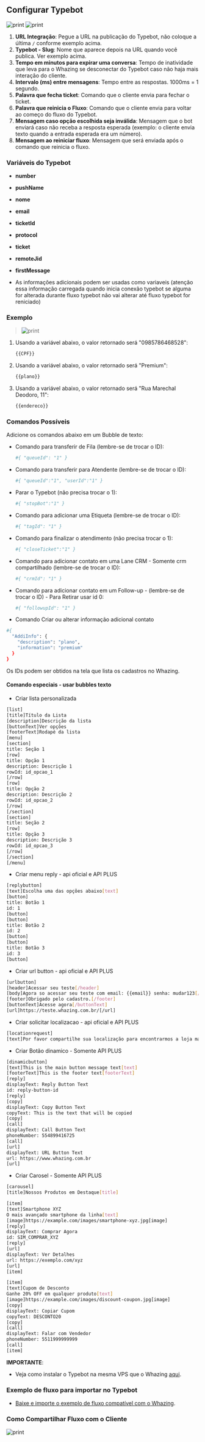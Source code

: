 ## Configurar Typebot 

![print](configurartypebot.png)
![print](configurarwhazingtype.png)

1. **URL Integração**: Pegue a URL na publicação do Typebot, não coloque a última `/` conforme exemplo acima.
2. **Typebot - Slug**: Nome que aparece depois na URL quando você publica. Ver exemplo acima.
3. **Tempo em minutos para expirar uma conversa**: Tempo de inatividade que leva para o Whazing se desconectar do Typebot caso não haja mais interação do cliente.
4. **Intervalo (ms) entre mensagens**: Tempo entre as respostas. 1000ms = 1 segundo.
5. **Palavra que fecha ticket**: Comando que o cliente envia para fechar o ticket.
6. **Palavra que reinicia o Fluxo**: Comando que o cliente envia para voltar ao começo do fluxo do Typebot.
7. **Mensagem caso opção escolhida seja inválida**: Mensagem que o bot enviará caso não receba a resposta esperada (exemplo: o cliente envia texto quando a entrada esperada era um número).
8. **Mensagem ao reiniciar fluxo**: Mensagem que será enviada após o comando que reinicia o fluxo.

### Variáveis do Typebot

- **number**
- **pushName**
- **nome**
- **email**
- **ticketId**
- **protocol**
- **ticket**
- **remoteJid**
- **firstMessage**

- As informações adicionais podem ser usadas como variaveis (atenção essa informação carregada quando inicia conexão typebot se alguma for alterada durante fluxo typebot não vai alterar até fluxo typebot for reniciado)

### Exemplo

>![print](informacoesadicionais.jpg)

1. Usando a variável abaixo, o valor retornado será "0985786468528":
   ```bash
   {{CPF}}
   ```

2. Usando a variável abaixo, o valor retornado será "Premium":
   ```bash
   {{plano}}
   ```

3. Usando a variável abaixo, o valor retornado será "Rua Marechal Deodoro, 11":
   ```bash
   {{endereco}}
   ```

### Comandos Possíveis

Adicione os comandos abaixo em um Bubble de texto:

- Comando para transferir de Fila (lembre-se de trocar o ID):
   ```bash
   #{ "queueId": "1" }
   ```
- Comando para transferir para Atendente (lembre-se de trocar o ID):
   ```bash
   #{ "queueId":"1", "userId":"1" }
   ```
- Parar o Typebot (não precisa trocar o 1):
   ```bash
   #{ "stopBot":"1" }
   ```
- Comando para adicionar uma Etiqueta (lembre-se de trocar o ID):
   ```bash
   #{ "tagId": "1" }
   ```
- Comando para finalizar o atendimento (não precisa trocar o 1):
   ```bash
   #{ "closeTicket":"1" }
   ```
   
- Comando para adicionar contato em uma Lane CRM - Somente crm compartilhado (lembre-se de trocar o ID):
   ```bash
   #{ "crmId": "1" }
   ```
   
- Comando para adicionar contato em um Follow-up - (lembre-se de trocar o ID) - Para Retirar usar id 0:
   ```bash
   #{ "followupId": "1" }
   ```

- Comando Criar ou alterar informação adicional contato
  
```bash
#{
  "AddiInfo": {
    "description": "plano",
    "information": "premium"
  }
}
```

Os IDs podem ser obtidos na tela que lista os cadastros no Whazing.

#### Comando especiais - usar bubbles texto

- Criar lista personalizada

```bash
[list]
[title]Título da Lista
[description]Descrição da lista
[buttonText]Ver opções
[footerText]Rodapé da lista
[menu]
[section]
title: Seção 1
[row]
title: Opção 1
description: Descrição 1
rowId: id_opcao_1
[/row]
[row]
title: Opção 2
description: Descrição 2
rowId: id_opcao_2
[/row]
[/section]
[section]
title: Seção 2
[row]
title: Opção 3
description: Descrição 3
rowId: id_opcao_3
[/row]
[/section]
[/menu]
```

- Criar menu reply - api oficial e API PLUS

```bash
[replybutton]
[text]Escolha uma das opções abaixo[text]
[button]
title: Botão 1
id: 1
[button]
[button]
title: Botão 2
id: 2
[button]
[button]
title: Botão 3
id: 3
[button]
```

- Criar url button - api oficial e API PLUS

```bash
[urlbutton]
[header]Acessar seu teste[/header]
[body]Agora so acessar seu teste com email: {{email}} senha: mudar123[/body]
[footer]Obrigado pelo cadastro.[/footer]
[buttonText]Acesse agora[/buttonText]
[url]https://teste.whazing.com.br/[/url]

```
   
- Criar solicitar localizacao - api oficial e API PLUS

```bash
[locationrequest]
[text]Por favor compartilhe sua localização para encontrarmos a loja mais próxima[text]
```

- Criar Botão dinamico - Somente API PLUS

```bash
[dinamicbutton]
[text]This is the main button message text[text]
[footerText]This is the footer text[footerText]
[reply]
displayText: Reply Button Text
id: reply-button-id
[reply]
[copy]
displayText: Copy Button Text
copyText: This is the text that will be copied
[copy]
[call]
displayText: Call Button Text
phoneNumber: 554899416725
[call]
[url]
displayText: URL Button Text
url: https://www.whazing.com.br
[url]
```

- Criar Carosel - Somente API PLUS

```bash
[carousel]
[title]Nossos Produtos em Destaque[title]

[item]
[text]Smartphone XYZ
O mais avançado smartphone da linha[text]
[image]https://example.com/images/smartphone-xyz.jpg[image]
[reply]
displayText: Comprar Agora
id: SIM_COMPRAR_XYZ
[reply]
[url]
displayText: Ver Detalhes
url: https://exemplo.com/xyz
[url]
[item]

[item]
[text]Cupom de Desconto
Ganhe 20% OFF em qualquer produto[text]
[image]https://example.com/images/discount-coupon.jpg[image]
[copy]
displayText: Copiar Cupom
copyText: DESCONTO20
[copy]
[call]
displayText: Falar com Vendedor
phoneNumber: 5511999999999
[call]
[item]
```


**IMPORTANTE**: 
- Veja como instalar o Typebot na mesma VPS que o Whazing [aqui](Comoinstalar.md).

### Exemplo de fluxo para importar no Typebot

- [Baixe e importe o exemplo de fluxo compatível com o Whazing](exemplo-fluxo-typebot.json).

### Como Compartilhar Fluxo com o Cliente

![print](compartilharfluxo.png)
